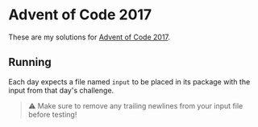 # Advent of Code 2017

These are my solutions for [Advent of Code 2017][0].

## Running

Each day expects a file named `input` to be placed
in its package with the input from that day's challenge.

> :warning: Make sure to remove any trailing newlines
> from your input file before testing!

[0]: https://adventofcode.com/2017
